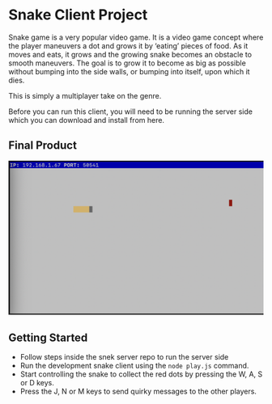 # Snake Client Project

Snake game is a very popular video game. It is a video game concept where the player maneuvers a dot and grows it by ‘eating’ pieces of food. As it moves and eats, it grows and the growing snake becomes an obstacle to smooth maneuvers. The goal is to grow it to become as big as possible without bumping into the side walls, or bumping into itself, upon which it dies.

This is simply a multiplayer take on the genre.

Before you can run this client, you will need to be running the server side which you can download and install from here. 

## Final Product

!["screenshot"](screenshot.png)


## Getting Started

- Follow steps inside the snek server repo to run the server side
- Run the development snake client using the `node play.js` command.
- Start controlling the snake to collect the red dots by pressing the W, A, S or D keys.
- Press the J, N or M keys to send quirky messages to the other players.